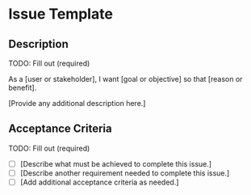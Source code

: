 # Issue Template

## Description

TODO: Fill out (required)

As a [user or stakeholder], I want [goal or objective] so that [reason or benefit].

[Provide any additional description here.]

## Acceptance Criteria

TODO: Fill out (required)

- [ ] [Describe what must be achieved to complete this issue.]
- [ ] [Describe another requirement needed to complete this issue.]
- [ ] [Add additional acceptance criteria as needed.]
